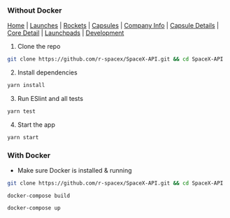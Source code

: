 ### Without Docker

[Home](https://github.com/r-spacex/SpaceX-API/blob/master/docs/home.md) | [Launches](https://github.com/r-spacex/SpaceX-API/blob/master/docs/launches.md) | [Rockets](https://github.com/r-spacex/SpaceX-API/blob/master/docs/rocket.md) | [Capsules](https://github.com/r-spacex/SpaceX-API/blob/master/docs/capsule.md) | [Company Info](https://github.com/r-spacex/SpaceX-API/blob/master/docs/company_info.md) | [Capsule Details](https://github.com/r-spacex/SpaceX-API/blob/master/docs/capsule_detail.md) | [Core Detail](https://github.com/r-spacex/SpaceX-API/blob/master/docs/core_detail.md) | [Launchpads](https://github.com/r-spacex/SpaceX-API/blob/master/docs/launchpad.md) | [Development](https://github.com/r-spacex/SpaceX-API/blob/master/docs/development.md)

1. Clone the repo
```bash
git clone https://github.com/r-spacex/SpaceX-API.git && cd SpaceX-API
```

2. Install dependencies
```bash
yarn install
```

3. Run ESlint and all tests
```bash
yarn test
```

4. Start the app
```bash
yarn start
```

### With Docker

* Make sure Docker is installed & running
```bash
git clone https://github.com/r-spacex/SpaceX-API.git && cd SpaceX-API
```
```docker
docker-compose build
```
```docker
docker-compose up
```